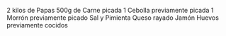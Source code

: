 2 kilos de Papas
500g de Carne picada
1 Cebolla previamente picada
1 Morrón previamente picado
Sal y Pimienta
Queso rayado
Jamón
Huevos previamente cocidos
